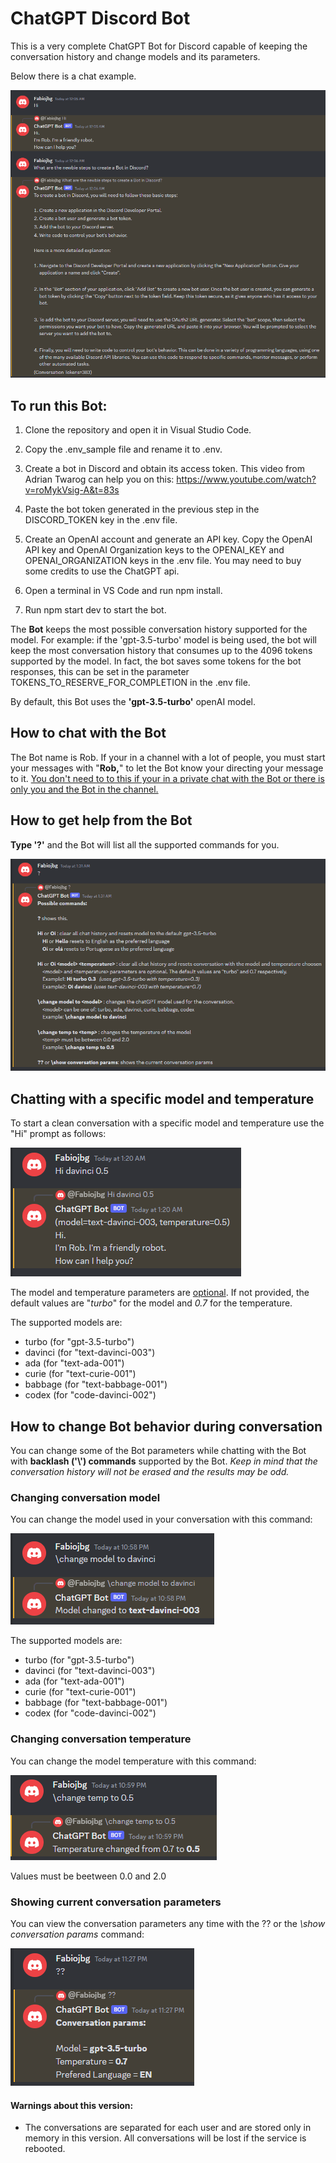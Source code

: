 # ChatGPT Discord Bot
This is a very complete ChatGPT Bot for Discord capable of keeping the conversation history and change models and its parameters. 

Below there is a chat example.

![alt text](./images/chat_sample.png)

## To run this Bot:

1) Clone the repository and open it in Visual Studio Code.

2) Copy the .env_sample file and rename it to .env.

3) Create a bot in Discord and obtain its access token. This video from Adrian Twarog can help you on this: https://www.youtube.com/watch?v=roMykVsig-A&t=83s

4) Paste the bot token generated in the previous step in the DISCORD_TOKEN key in the .env file.

5) Create an OpenAI account and generate an API key. Copy the OpenAI API key and OpenAI Organization keys to the OPENAI_KEY and OPENAI_ORGANIZATION keys in the .env file. You may need to buy some credits to use the ChatGPT api.

6) Open a terminal in VS Code and run npm install.

7) Run npm start dev to start the bot.

The **Bot** keeps the most possible conversation history supported for the model. For example: if the 'gpt-3.5-turbo' model is being used, the bot will keep the most conversation history that consumes up to the 4096 tokens supported by the model. In fact, the bot saves some tokens for the bot responses, this can be set in the parameter TOKENS_TO_RESERVE_FOR_COMPLETION in the .env file.

By default, this Bot uses the **'gpt-3.5-turbo'** openAI model. 


## How to chat with the Bot

The Bot name is Rob. If your in a channel with a lot of people, you must start your messages with "**Rob,**" to let the Bot know your directing your message to it. <u>You don't need to to this if your in a private chat with the Bot or there is only you and the Bot in the channel.</u>


## How to get help from the Bot

**Type '?'** and the Bot will list all the supported commands for you.


![alt text](./images/help_sample.png)

## Chatting with a specific model and temperature

To start a clean conversation with a specific model and temperature use the "Hi" prompt as follows:

![alt text](./images/Hi_with_params.png)

The model and temperature parameters are <u>optional</u>. If not provided, the default values are "*turbo*" for the model and *0.7* for the temperature.

The supported models are:
 - turbo (for "gpt-3.5-turbo")
 - davinci (for "text-davinci-003")
 - ada (for "text-ada-001")
 - curie (for "text-curie-001")
 - babbage (for "text-babbage-001")
 - codex (for "code-davinci-002")

## How to change Bot behavior during conversation

You can change some of the Bot parameters while chatting with the Bot with **backlash ('\\') commands** supported by the Bot. *Keep in mind that the conversation history will not be erased and the results may be odd.*

### Changing conversation model 

You can change the model used in your conversation with this command:

![alt text](./images/change_model_sample.png)

The supported models are:
 - turbo (for "gpt-3.5-turbo")
 - davinci (for "text-davinci-003")
 - ada (for "text-ada-001")
 - curie (for "text-curie-001")
 - babbage (for "text-babbage-001")
 - codex (for "code-davinci-002")


### Changing conversation temperature
You can change the model temperature with this command:

![alt text](./images/change_temperature_sample.png)

Values must be beetween 0.0 and 2.0

### Showing current conversation parameters
You can view the conversation parameters any time with the ?? or the <i>\\show conversation params</i> command:

![alt text](./images/conversation_params_sample.png)


#### Warnings about this version: 
- The conversations are separated for each user and are stored only in memory in this version. All conversations will be lost if the service is rebooted. 



